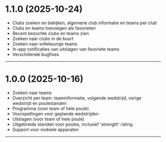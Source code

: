 # 1.1.0 (2025-10-24)
- Clubs zoeken en bekijken, algemene club informatie en teams per club
- Clubs en teams toevoegen als favorieten
- Recent bezochte clubs en teams zien
- Zoeken naar clubs in de buurt
- Zoeken naar willekeurige teams
- In-app notificaties van uitslagen van favoriete teams
- Verschillende bugfixes

---

# 1.0.0 (2025-10-16)
- Zoeken naar teams
- Overzicht per team: teaminformatie, volgende wedstrijd, vorige wedstrijd en poulestanden
- Programma (voor team of hele poule)
- Voorspellingen voor geplande wedstrijden
- Uitslagen (voor team of hele poule)
- Uitgebreide standen voor poules, inclusief 'strength' rating.
- Support voor mobiele apparaten

---

